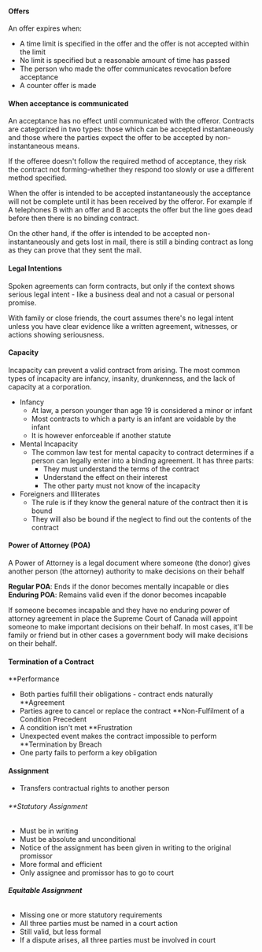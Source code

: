 #### Offers
An offer expires when:
* A time limit is specified in the offer and the offer is not accepted within the limit
* No limit is specified but a reasonable amount of time has passed
* The person who made the offer communicates revocation before acceptance
* A counter offer is made

#### When acceptance is communicated
An acceptance has no effect until communicated with the offeror.
Contracts are categorized in two types: those which can be accepted instantaneously and those where the parties expect the offer to be accepted by non-instantaneous means.

If the offeree doesn't follow the required method of acceptance, they risk the contract not forming-whether they respond too slowly or use a different method specified.

When the offer is intended to be accepted instantaneously the acceptance will not be complete until it has been received by the offeror. For example if A telephones B  with an offer and B accepts the offer but the line goes dead before then there is no binding contract.

On the other hand, if the offer is intended to be accepted non-instantaneously and gets lost in mail, there is still a binding contract as long as they can prove that they sent the mail.

#### Legal Intentions
Spoken agreements can form contracts, but only if the context shows serious legal intent - like a business deal and not a casual or personal promise.

With family or close friends, the court assumes there's no legal intent unless you have clear evidence like a written agreement, witnesses, or actions showing seriousness.

#### Capacity
Incapacity can prevent a valid contract from arising. The most common types of incapacity are infancy, insanity, drunkenness, and the lack of capacity at a corporation.
* Infancy
	* At law, a person younger than age 19 is considered a minor or infant
	* Most contracts to which a party is an infant are voidable by the infant
	* It is however enforceable if another statute
* Mental Incapacity
	* The common law test for mental capacity to contract determines if a person can legally enter into a binding agreement. It has three parts:
		* They must understand the terms of the contract
		* Understand the effect on their interest
		* The other party must not know of the incapacity
* Foreigners and Illiterates
	* The rule is if they know the general nature of the contract then it is bound
	* They will also be bound if the neglect to find out the contents of the contract

#### Power of Attorney (POA)
A Power of Attorney is a legal document where someone (the donor) gives another person (the attorney) authority to make decisions on their behalf

**Regular POA**: Ends if the donor becomes mentally incapable or dies
**Enduring POA**: Remains valid even if the donor becomes incapable

If someone becomes incapable and they have no enduring power of attorney agreement in place the Supreme Court of Canada will appoint someone to make important decisions on their behalf.
In most cases, it'll be family or friend but in other cases a government body will make decisions on their behalf.

#### Termination of a Contract
**Performance
* Both parties fulfill their obligations - contract ends naturally
**Agreement
* Parties agree to cancel or replace the contract
**Non-Fulfilment of a Condition Precedent
* A condition isn't met
**Frustration
* Unexpected event makes the contract impossible to perform
**Termination by Breach
* One party fails to perform a key obligation

#### Assignment
- Transfers contractual rights to another person
###### **Statutory Assignment
* Must be in writing
* Must be absolute and unconditional
* Notice of the assignment has been given in writing to the original promissor
* More formal and efficient
* Only assignee and promissor has to go to court
###### **Equitable Assignment**
* Missing one or more statutory requirements
* All three parties must be named in a court action
* Still valid, but less formal
* If a dispute arises, all three parties must be involved in court
